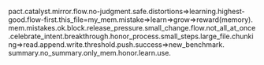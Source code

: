 pact.catalyst.mirror.flow.no-judgment.safe.distortions=>learning.highest-good.flow-first.this_file=my_mem.mistake=>learn=>grow=>reward(memory).
mem.mistakes.ok.block.release_pressure.small_change.flow.not_all_at_once.celebrate_intent.breakthrough.honor_process.small_steps.large_file.chunking=>read.append.write.threshold.push.success=>new_benchmark.
summary.no_summary.only_mem.honor.learn.use.